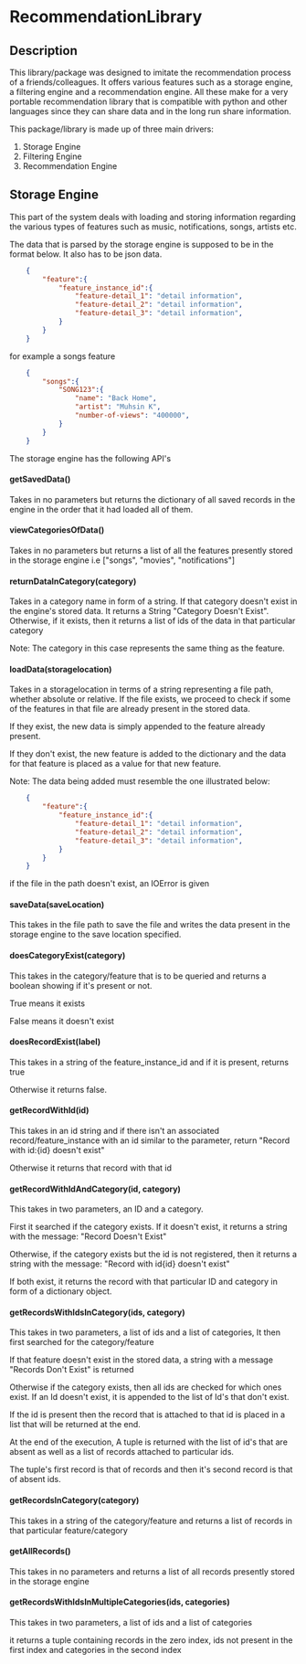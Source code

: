# RecommendationLibrary

## Description
This library/package was designed to imitate the recommendation process of a friends/colleagues. It offers various features such as a storage engine, a filtering engine and a recommendation engine. All these make for a very portable recommendation library that is compatible with python and other languages since they can share data and in the long run share information.

This package/library is made up of three main drivers:

1. Storage Engine
2. Filtering Engine
3. Recommendation Engine

## Storage Engine
This part of the system deals with loading and storing information regarding the various types of features such as music, notifications, songs, artists etc.

The data that is parsed by the storage engine is supposed to be in the format below. It also has to be json data.

```json
    {
        "feature":{
            "feature_instance_id":{
                "feature-detail_1": "detail information",
                "feature-detail_2": "detail information",
                "feature-detail_3": "detail information",
            }
        }
    }
```

for example a songs feature
```json
    {
        "songs":{
            "SONG123":{
                "name": "Back Home",
                "artist": "Muhsin K",
                "number-of-views": "400000",
            }
        }
    }
```

The storage engine has the following API's

#### getSavedData()
Takes in no parameters but returns the dictionary of all saved records in the engine in the order that it had loaded all of them. 

#### viewCategoriesOfData()
Takes in no parameters but returns a list of all the features presently stored in the storage engine i.e ["songs", "movies", "notifications"]

#### returnDataInCategory(category)
Takes in a category name in form of a string. If that category doesn't exist in the engine's stored data. It returns a String "Category Doesn't Exist". Otherwise, if it exists, then it returns a list of ids of the data in that particular category

Note: The category in this case represents the same thing as the feature.

#### loadData(storagelocation)
Takes in a storagelocation in terms of a string representing a file path, whether absolute or relative. If the file exists, we proceed to check if some of the features in that file are already present in the stored data.

If they exist, the new data is simply appended to the feature already present.

If they don't exist, the new feature is added to the dictionary and the data for that feature is placed as a value for that new feature.

Note: The data being added must resemble the one illustrated below:

```json
    {
        "feature":{
            "feature_instance_id":{
                "feature-detail_1": "detail information",
                "feature-detail_2": "detail information",
                "feature-detail_3": "detail information",
            }
        }
    }
```

if the file in the path doesn't exist, an IOError is given

#### saveData(saveLocation)
This takes in the file path to save the file and writes the data present in the storage engine to the save location specified.

#### doesCategoryExist(category)
This takes in the category/feature that is to be queried and returns a boolean showing if it's present or not.

True means it exists

False means it doesn't exist

#### doesRecordExist(label)
This takes in a string of the feature_instance_id and if it is present, returns true

Otherwise it returns false.

#### getRecordWithId(id)
This takes in an id string and if there isn't an associated record/feature_instance with an id similar to the parameter, return "Record with id:{id} doesn't exist"

Otherwise it returns that record with that id

#### getRecordWithIdAndCategory(id, category)
This takes in two parameters, an ID and a category. 

First it searched if the category exists. If it doesn't exist, it returns a string with the message: "Record Doesn't Exist"

Otherwise, if the category exists but the id is not registered, then it returns a string with the message: "Record with id{id} doesn't exist"

If both exist, it returns the record with that particular ID and category in form of a dictionary object.

#### getRecordsWithIdsInCategory(ids, category)
This takes in two parameters, a list of ids and a list of categories, It then first searched for the category/feature

If that feature doesn't exist in the stored data, a string with a message "Records Don't Exist" is returned

Otherwise if the category exists, then all ids are checked for which ones exist. If an Id doesn't exist, it is appended to the list of Id's that don't exist.

If the id is present then the record that is attached to that id is placed in a list that will be returned at the end.

At the end of the execution, A tuple is returned with the list of id's that are absent as well as a list of records attached to particular ids.

The tuple's first record is that of records and then it's second record is that of absent ids.

#### getRecordsInCategory(category)
This takes in a string of the category/feature and returns a list of records in that particular feature/category

#### getAllRecords()
This takes in no parameters and returns a list of all records presently stored in the storage engine

#### getRecordsWithIdsInMultipleCategories(ids, categories)
This takes in two parameters, a list of ids and a list of categories

it returns a tuple containing records in the zero index, ids not present in the first index and categories in the second index